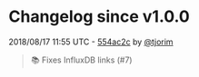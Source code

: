 # Changelog since v1.0.0

2018/08/17 11:55 UTC - [554ac2c](https://github.com/hassio-addons/addon-grafana/commit/554ac2c2185115fbb9ab5db95422063932d1d9c1) by [@tjorim](https://github.com/tjorim)
> :books: Fixes InfluxDB links (#7) 

